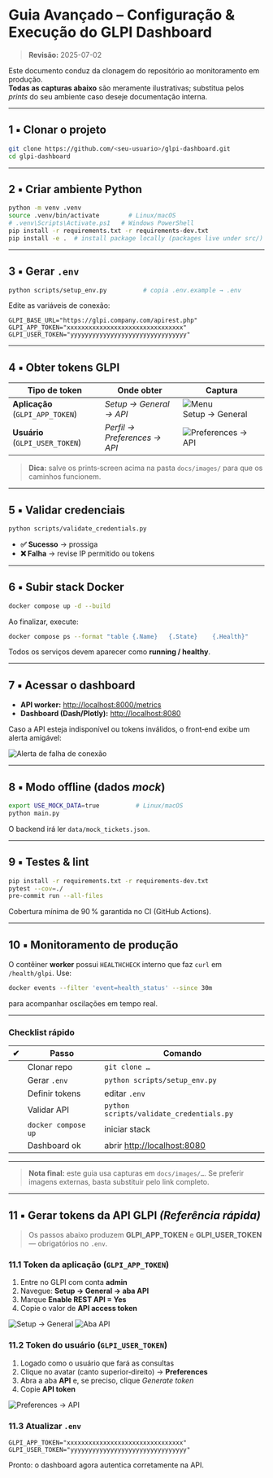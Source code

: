 
# Guia Avançado – Configuração & Execução do **GLPI Dashboard**
> **Revisão:** 2025-07-02  

Este documento conduz da clonagem do repositório ao monitoramento em produção.  
**Todas as capturas abaixo** são meramente ilustrativas; substitua pelos _prints_ do seu ambiente caso deseje documentação interna.

---

## 1 ▪️ Clonar o projeto

```bash
git clone https://github.com/<seu-usuario>/glpi-dashboard.git
cd glpi-dashboard
```

---

## 2 ▪️ Criar ambiente Python

```bash
python -m venv .venv
source .venv/bin/activate        # Linux/macOS
# .venv\Scripts\Activate.ps1   # Windows PowerShell
pip install -r requirements.txt -r requirements-dev.txt
pip install -e .  # install package locally (packages live under src/)
```

---

## 3 ▪️ Gerar `.env`

```bash
python scripts/setup_env.py          # copia .env.example → .env
```

Edite as variáveis de conexão:

```env
GLPI_BASE_URL="https://glpi.company.com/apirest.php"
GLPI_APP_TOKEN="xxxxxxxxxxxxxxxxxxxxxxxxxxxxxxxx"
GLPI_USER_TOKEN="yyyyyyyyyyyyyyyyyyyyyyyyyyyyyyyy"
```

---

## 4 ▪️ Obter tokens GLPI

| Tipo de token | Onde obter | Captura |
|---------------|------------|---------|
| **Aplicação** (`GLPI_APP_TOKEN`) | *Setup → General → API* | ![Menu Setup → General](docs/images/app_token_menu.png) |
| **Usuário** (`GLPI_USER_TOKEN`)  | *Perfil → Preferences → API* | ![Preferences → API](docs/images/user_token_pref.png) |

> **Dica:** salve os prints‑screen acima na pasta `docs/images/` para que os caminhos funcionem.  

---

## 5 ▪️ Validar credenciais

```bash
python scripts/validate_credentials.py
```

- **✅ Sucesso** → prossiga  
- **❌ Falha** → revise IP permitido ou tokens

---

## 6 ▪️ Subir stack Docker

```bash
docker compose up -d --build
```

Ao finalizar, execute:

```bash
docker compose ps --format "table {.Name}	{.State}	{.Health}"
```

Todos os serviços devem aparecer como **running / healthy**.

---

## 7 ▪️ Acessar o dashboard

- **API worker:** <http://localhost:8000/metrics>  
- **Dashboard (Dash/Plotly):** <http://localhost:8080>

Caso a API esteja indisponível ou tokens inválidos, o front‑end exibe um alerta amigável:

![Alerta de falha de conexão](docs/images/dashboard_alert.png)

---

## 8 ▪️ Modo offline (dados *mock*)

```bash
export USE_MOCK_DATA=true          # Linux/macOS
python main.py
```

O backend irá ler `data/mock_tickets.json`.

---

## 9 ▪️ Testes & lint

```bash
pip install -r requirements.txt -r requirements-dev.txt
pytest --cov=./
pre-commit run --all-files
```

Cobertura mínima de 90 % garantida no CI (GitHub Actions).

---

## 10 ▪️ Monitoramento de produção

O contêiner **worker** possui `HEALTHCHECK` interno que faz `curl` em  
`/health/glpi`. Use:

```bash
docker events --filter 'event=health_status' --since 30m
```

para acompanhar oscilações em tempo real.

---

### Checklist rápido

| ✔ | Passo | Comando |
|---|-------|---------|
|   | Clonar repo | `git clone …` |
|   | Gerar `.env` | `python scripts/setup_env.py` |
|   | Definir tokens | editar `.env` |
|   | Validar API | `python scripts/validate_credentials.py` |
|   | `docker compose up` | iniciar stack |
|   | Dashboard ok | abrir <http://localhost:8080> |

---

> **Nota final:** este guia usa capturas em `docs/images/…`. Se preferir imagens externas, basta substituir pelo link completo. 

---

## 11 ▪️ Gerar tokens da API GLPI *(Referência rápida)*

> Os passos abaixo produzem **GLPI_APP_TOKEN** e **GLPI_USER_TOKEN** — obrigatórios no `.env`.

### 11.1 Token da aplicação (`GLPI_APP_TOKEN`)

1. Entre no GLPI com conta **admin**  
2. Navegue: **Setup → General → aba API**  
3. Marque **Enable REST API = Yes**  
4. Copie o valor de **API access token**

![Setup → General](https://tic.gal/wp-content/uploads/2019/07/1-enable-api-1.png)
![Aba API](https://tic.gal/wp-content/uploads/2019/07/1-enable-api.png)

### 11.2 Token do usuário (`GLPI_USER_TOKEN`)

1. Logado como o usuário que fará as consultas  
2. Clique no avatar (canto superior‑direito) → **Preferences**  
3. Abra a aba **API** e, se preciso, clique _Generate token_  
4. Copie **API token**

![Preferences → API](https://tic.gal/wp-content/uploads/2019/07/3-user-generate-api-token.png)

### 11.3 Atualizar `.env`

```env
GLPI_APP_TOKEN="xxxxxxxxxxxxxxxxxxxxxxxxxxxxxxxx"
GLPI_USER_TOKEN="yyyyyyyyyyyyyyyyyyyyyyyyyyyyyyyy"
```

Pronto: o dashboard agora autentica corretamente na API.
